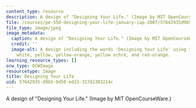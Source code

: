 ```yaml
---
content_type: resource
description: A design of "Designing Your Life." (Image by MIT OpenCourseWare.)
file: /courses/pe-550-designing-your-life-january-iap-2007/57642935d9b50d50ed23317d2303214c_pe-550iap07.jpg
file_type: image/jpeg
image_metadata:
  caption: A design of "Designing Your Life." (Image by MIT OpenCourseWare.)
  credit: ''
  image-alt: A design including the words 'Designing Your Life' using the colors black,
    white, yellow, yellow-orange, yellow ochre, and red-orange.
learning_resource_types: []
ocw_type: OCWImage
resourcetype: Image
title: Designing Your Life
uid: 57642935-d9b5-0d50-ed23-317d2303214c
---
```

A design of "Designing Your Life." (Image by MIT OpenCourseWare.)

